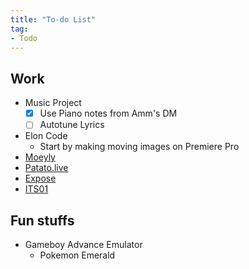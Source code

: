 ```yaml
---
title: "To-do List"
tag:
- Todo
---
```


## Work

- Music Project
	- [x] Use Piano notes from Amm's DM
	- [ ] Autotune Lyrics
- Elon Code
	- Start by making moving images on Premiere Pro
- [Moeyly](work/moeyly)
- [Patato.live](work/patato)
- [Expose](work/expose)
- [ITS01](ideas/its01)

## Fun stuffs
- Gameboy Advance Emulator
	- Pokemon Emerald
